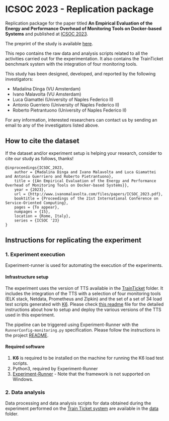 # ICSOC 2023 - Replication package
Replication package for the paper titled __An Empirical Evaluation of the Energy and Performance Overhead of Monitoring Tools on Docker-based Systems__ and published at [ICSOC 2023](https://icsoc2023.diag.uniroma1.it).

The preprint of the study is available [here](http://www.ivanomalavolta.com/files/papers/ICSOC_2023.pdf).

This repo contains the raw data and analysis scripts related to all the activities carried out for the experimentation. It also contains the TrainTicket benchmark system with the integration of four monitoring tools.

This study has been designed, developed, and reported by the following investigators:
- Madalina Dinga (VU Amsterdam)
- Ivano Malavolta (VU Amsterdam)
- Luca Giamattei (University of Naples Federico II)
- Antonio Guerriero (University of Naples Federico II)
- Roberto Pietrantuono (University of Naples Federico II)

For any information, interested researchers can contact us by sending an email to any of the investigators listed above.

## How to cite the dataset
If the dataset and/or experiment setup is helping your research, consider to cite our study as follows, thanks!

```
@inproceedings{ICSOC_2023,
	author = {Madalina Dinga and Ivano Malavolta and Luca Giamattei and Antonio Guerriero and Roberto Pietrantuono},
	title = {{An Empirical Evaluation of the Energy and Performance Overhead of Monitoring Tools on Docker-based Systems}},
	year = {2023},
	url = {http://www.ivanomalavolta.com/files/papers/ICSOC_2023.pdf},
	booktitle = {Proceedings of the 21st International Conference on Service-Oriented Computing},
	pages = {To appear},
	numpages = {15},
	location = {Rome, Italy},
	series = {ICSOC '23}
}
```

## Instructions for replicating the experiment

### 1. Experiment execution

Experiment-runner is used for automating the execution of the experiments.

#### Infrastructure setup

The experiment uses the version of TTS available in the [TrainTicket](./TrainTicket) folder. It includes the integration of the TTS with a selection of four monitoring tools (ELK stack, Netdata, Prometheus and Zipkin) and the set of a set of 34 load test scripts generated with [K6](https://k6.io/). Please check [this readme](./TrainTicket/readme.md) file for the detailed instructions about how to setup and deploy the various versions of the TTS used in this experiment. 

The pipeline can be triggered using Experiment-Runner with the `RunnerConfig-monitoring.py` specification. Please follow
the instructions in the project [README](https://github.com/S2-group/experiment-runner).

#### Required software
1. **K6** is required to be installed on the machine for running the K6 load test scripts.
2. Python3, required by Experiment-Runner
3. [Experiment-Runner](https://github.com/S2-group/experiment-runner) - Note that the framework is not supported on
   Windows. 

### 2. Data analysis

Data processing and data analysis scripts for data obtained during the experiment performed on the [Train Ticket system](https://github.com/FudanSELab/train-ticket) are available in the [data](./data) folder.
